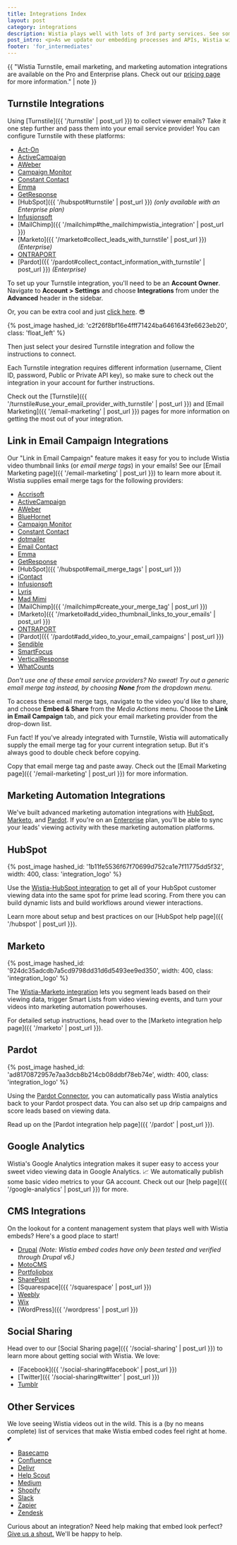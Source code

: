```yaml
---
title: Integrations Index
layout: post
category: integrations
description: Wistia plays well with lots of 3rd party services. See some of the best, and how to use them, in this article.
post_intro: <p>As we update our embedding processes and APIs, Wistia will get better and better at integrating with other top-notch services. On this page, we'll do our best to keep track of places where Wistia works out-of-the-box for embedding, and also where deeper integrations have been built out by our awesome friends.</p><p>If you currently use a service that would work well with Wistia, submit your request using <a href="https://docs.google.com/a/wistia.com/forms/d/1x2Z2KUdxXKhPYpfzfQJLVq7upAnhryBWZt2Y4IUPiTs/viewform" target="_blank">this form</a>.</p>
footer: 'for_intermediates'
---
```


{{ "Wistia Turnstile, email marketing, and marketing automation integrations are available on the Pro and Enterprise plans. Check out our [pricing page](http://wistia.com/pricing) for more information." | note }}

## Turnstile Integrations

Using [Turnstile]({{ '/turnstile' | post_url }}) to collect viewer emails? Take
it one step further and pass them into your email service provider! You can
configure Turnstile with these platforms:

* [Act-On](https://www.act-on.com/apexpartners/wistia/)
* [ActiveCampaign](http://www.activecampaign.com/apps/wistia)
* [AWeber](http://www.aweber.com/)
* [Campaign Monitor](https://www.campaignmonitor.com/integrations/wistia)
* [Constant Contact](http://www.constantcontact.com/)
* [Emma](http://myemma.com/email-marketing-integrations/cms-email-integration/wistia)
* [GetResponse](http://www.getresponse.com/)
* [HubSpot]({{ '/hubspot#turnstile' | post_url }}) *(only available with an Enterprise plan)*
* [Infusionsoft](http://www.infusionsoft.com)
* [MailChimp]({{ '/mailchimp#the_mailchimpwistia_integration' | post_url }})
* [Marketo]({{ '/marketo#collect_leads_with_turnstile' | post_url }}) *(Enterprise)*
* [ONTRAPORT](http://support.ontraport.com/entries/23134369-Wistia-Integration)
* [Pardot]({{ '/pardot#collect_contact_information_with_turnstile' | post_url }}) *(Enterprise)*

To set up your Turnstile integration, you'll need to be an **Account Owner**.
Navigate to **Account > Settings** and choose **Integrations** from under
the **Advanced** header in the sidebar.

Or, you can be extra cool and just
[click here](https://my.wistia.com/account/integrations). 😎

{% post_image hashed_id: 'c2f26f8bf16e4fff71424ba6461643fe6623eb20', class: 'float_left' %}

Then just select your desired Turnstile integration and follow the instructions
to connect.

Each Turnstile integration requires different information (username, Client ID,
password, Public or Private API key), so make sure to check out the integration
in your account for further instructions.

Check out the [Turnstile]({{ '/turnstile#use_your_email_provider_with_turnstile' | post_url }})
and [Email Marketing]({{ '/email-marketing' | post_url }}) pages for more
information on getting the most out of your integration.

## Link in Email Campaign Integrations

Our "Link in Email Campaign" feature makes it easy for you to include Wistia
video thumbnail links (or *email merge tags*) in your emails! See our
[Email Marketing page]({{ '/email-marketing' | post_url }}) to learn more about
it. Wistia supplies email merge tags for the following providers:

* [Accrisoft](http://www.accrisoft.com/)
* [ActiveCampaign](http://www.activecampaign.com/apps/wistia)
* [AWeber](http://www.aweber.com/)
* [BlueHornet](http://www.bluehornet.com/)
* [Campaign Monitor](https://www.campaignmonitor.com/integrations/wistia)
* [Constant Contact](http://www.constantcontact.com/)
* [dotmailer](http://www.dotmailer.com/)
* [Email Contact](http://www.emailcontact.com/)
* [Emma](http://myemma.com/)
* [GetResponse](http://www.getresponse.com/)
* [HubSpot]({{ '/hubspot#email_merge_tags' | post_url }})
* [iContact](https://www.icontact.com)
* [Infusionsoft](http://www.infusionsoft.com)
* [Lyris](http://lyris.com/)
* [Mad Mimi](https://madmimi.com/wistia)
* [MailChimp]({{ '/mailchimp#create_your_merge_tag' | post_url }})
* [Marketo]({{ '/marketo#add_video_thumbnail_links_to_your_emails' | post_url }})
* [ONTRAPORT](http://support.ontraport.com/entries/23134369-Wistia-Integration)
* [Pardot]({{ '/pardot#add_video_to_your_email_campaigns' | post_url }})
* [Sendible](http://sendible.com/)
* [SmartFocus](http://smartfocus.com/)
* [VerticalResponse](http://www.verticalresponse.com/)
* [WhatCounts](http://www.whatcounts.com/)

_Don't use one of these email service providers? No sweat! Try out a generic email merge tag instead, by choosing **None** from the dropdown menu._

To access these email merge tags, navigate to the video you'd like to share, and
choose **Embed & Share** from the *Media Actions* menu. Choose the **Link in
Email Campaign** tab, and pick your email marketing provider from the drop-down
list.

Fun fact! If you've already integrated with Turnstile, Wistia will automatically
supply the email merge tag for your current integration setup. But it's always
good to double check before copying.

Copy that email merge tag and paste away. Check out the
[Email Marketing page]({{ '/email-marketing' | post_url }}) for more information.

## Marketing Automation Integrations

We've built advanced marketing automation integrations with
[HubSpot](http://hubspot.com), [Marketo](http://marketo.com), and
[Pardot](http://pardot.com). If you're on an
[Enterprise](http://wistia.com/pricing) plan, you'll be able to sync your leads'
viewing activity with these marketing automation platforms.

## HubSpot

{% post_image hashed_id: '1b11fe5536f67f70699d752ca1e7f11775dd5f32', width: 400, class: 'integration_logo' %}

Use the [Wistia-HubSpot integration](http://wistia.com/product/hubspot) to get
all of your HubSpot customer viewing data into the same spot for prime lead
scoring. From there you can build dynamic lists and build workflows around
viewer interactions.

Learn more about setup and best practices on our
[HubSpot help page]({{ '/hubspot' | post_url }}).

## Marketo

{% post_image hashed_id: '924dc35adcdb7a5cd9798dd31d6d5493ee9ed350', width: 400, class: 'integration_logo' %}

The [Wistia-Marketo integration](http://wistia.com/product/marketo) lets you
segment leads based on their viewing data, trigger Smart Lists from video
viewing events, and turn your videos into marketing automation powerhouses.

For detailed setup instructions, head over to the
[Marketo integration help page]({{ '/marketo' | post_url }}).

## Pardot

{% post_image hashed_id: 'ad8170872957e7aa3dcb8b214cb08ddbf78eb74e', width: 400, class: 'integration_logo' %}

Using the [Pardot Connector](http://wistia.com/product/pardot), you can
automatically pass Wistia analytics back to your Pardot prospect data. You can
also set up drip campaigns and score leads based on viewing data.

Read up on the [Pardot integration help page]({{ '/pardot' | post_url }}).

## Google Analytics

Wistia's Google Analytics integration makes it super easy to access your sweet
video viewing data in Google Analytics. 📈 We automatically publish some basic
video metrics to your GA account. Check out our
[help page]({{ '/google-analytics' | post_url }}) for more.

## CMS Integrations

On the lookout for a content management system that plays well with Wistia
embeds? Here's a good place to start!

* [Drupal](https://www.drupal.org/project/field_wistia) *(Note: Wistia embed codes have only been tested and verified through Drupal v6.)*
* [MotoCMS](http://www.motocms.com/)
* [Portfoliobox](https://www.portfoliobox.net/)
* [SharePoint](http://office.microsoft.com/en-us/office365-sharepoint-online-enterprise-help/embed-video-on-a-public-website-page-HA102828149.aspx)
* [Squarespace]({{ '/squarespace' | post_url }})
* [Weebly](http://kb.weebly.com/embed-audio-and-video.html)
* [Wix](https://www.wix.com/support/html5/the-wix-editor/more/kb/adding-html-code)
* [WordPress]({{ '/wordpress' | post_url }})

## Social Sharing

Head over to our [Social Sharing page]({{ '/social-sharing' | post_url }}) to
learn more about getting social with Wistia. We love:

* [Facebook]({{ '/social-sharing#facebook' | post_url }})
* [Twitter]({{ '/social-sharing#twitter' | post_url }})
* [Tumblr](http://tumblr.com)

## Other Services

We love seeing Wistia videos out in the wild. This is a (by no means complete)
list of services that make Wistia embed codes feel right at home. 💕

* [Basecamp](https://basecamp.com/)
* [Confluence](https://answers.atlassian.com/questions/251000/how-can-i-embed-a-wistia-hosted-video-to-my-confluence-page)
* [Delivr](http://blog.delivr.com/post/87004293105/delivr-adds-support-for-wistia-video-hosting-platform)
* [Help Scout](http://docs.helpscout.net/article/56-responsive-video)
* [Medium](https://medium.com/@Medium/embed-videos-tweets-music-and-more-into-your-medium-stories-3b5c09c116e8#.19w34ocuw)
* [Shopify](http://docs.shopify.com/manual/configuration/store-customization/embed-video)
* [Slack](https://slack.com/)
* [Zapier](https://zapier.com/zapbook/wistia/)
* [Zendesk](https://support.zendesk.com/hc/en-us/articles/203660446-How-to-embed-videos-in-your-articles)

Curious about an integration? Need help making that embed look perfect?
[Give us a shout.](http://wistia.com/support/contact) We'll be happy to help.
